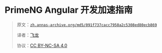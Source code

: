 # PrimeNG Angular 开发加速指南

> 原文：[`zh.annas-archive.org/md5/091f737cacc7958a2c5308ed80ecb869`](https://zh.annas-archive.org/md5/091f737cacc7958a2c5308ed80ecb869)
> 
> 译者：[飞龙](https://github.com/wizardforcel)
> 
> 协议：[CC BY-NC-SA 4.0](http://creativecommons.org/licenses/by-nc-sa/4.0/)